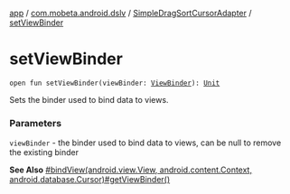[app](../../index.md) / [com.mobeta.android.dslv](../index.md) / [SimpleDragSortCursorAdapter](index.md) / [setViewBinder](.)

# setViewBinder

`open fun setViewBinder(viewBinder: `[`ViewBinder`](-view-binder/index.md)`): `[`Unit`](https://kotlinlang.org/api/latest/jvm/stdlib/kotlin/-unit/index.html)

Sets the binder used to bind data to views.

### Parameters

`viewBinder` - the binder used to bind data to views, can be null to remove the existing binder

**See Also**
[#bindView(android.view.View, android.content.Context, android.database.Cursor)](#)[#getViewBinder()](get-view-binder.md)

